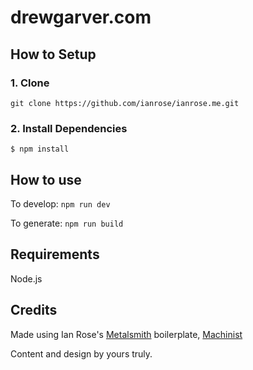 # drewgarver.com

## How to Setup

### 1. Clone

`git clone https://github.com/ianrose/ianrose.me.git`

### 2. Install Dependencies

```
$ npm install
```

## How to use

To develop: `npm run dev`

To generate: `npm run build`

## Requirements

Node.js

## Credits

Made using Ian Rose's [Metalsmith](http://www.metalsmith.io/) boilerplate, [Machinist](https://github.com/ianrose/machinist)

Content and design by yours truly.
